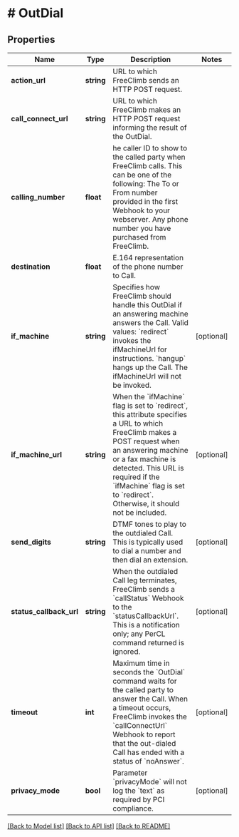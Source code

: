 # # OutDial

## Properties

Name | Type | Description | Notes
------------ | ------------- | ------------- | -------------
**action_url** | **string** | URL to which FreeClimb sends an HTTP POST request. |
**call_connect_url** | **string** | URL to which FreeClimb makes an HTTP POST request informing the result of the OutDial. |
**calling_number** | **float** | he caller ID to show to the called party when FreeClimb calls. This can be one of the following: The To or From number provided in the first Webhook to your webserver. Any phone number you have purchased from FreeClimb. |
**destination** | **float** | E.164 representation of the phone number to Call. |
**if_machine** | **string** | Specifies how FreeClimb should handle this OutDial if an answering machine answers the Call. Valid values: &#x60;redirect&#x60; invokes the ifMachineUrl for instructions. &#x60;hangup&#x60; hangs up the Call. The ifMachineUrl will not be invoked. | [optional]
**if_machine_url** | **string** | When the &#x60;ifMachine&#x60; flag is set to &#x60;redirect&#x60;, this attribute specifies a URL to which FreeClimb makes a POST request when an answering machine or a fax machine is detected. This URL is required if the &#x60;ifMachine&#x60; flag is set to &#x60;redirect&#x60;. Otherwise, it should not be included. | [optional]
**send_digits** | **string** | DTMF tones to play to the outdialed Call. This is typically used to dial a number and then dial an extension. | [optional]
**status_callback_url** | **string** | When the outdialed Call leg terminates, FreeClimb sends a &#x60;callStatus&#x60; Webhook to the &#x60;statusCallbackUrl&#x60;. This is a notification only; any PerCL command returned is ignored. | [optional]
**timeout** | **int** | Maximum time in seconds the &#x60;OutDial&#x60; command waits for the called party to answer the Call. When a timeout occurs, FreeClimb invokes the &#x60;callConnectUrl&#x60; Webhook to report that the out-dialed Call has ended with a status of &#x60;noAnswer&#x60;. | [optional]
**privacy_mode** | **bool** | Parameter &#x60;privacyMode&#x60; will not log the &#x60;text&#x60; as required by PCI compliance. | [optional]

[[Back to Model list]](../../README.md#models) [[Back to API list]](../../README.md#endpoints) [[Back to README]](../../README.md)

